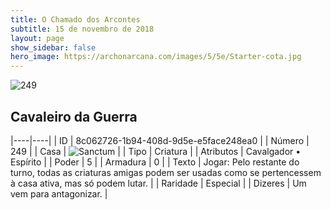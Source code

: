 ```yaml
---
title: O Chamado dos Arcontes
subtitle: 15 de novembro de 2018
layout: page
show_sidebar: false
hero_image: https://archonarcana.com/images/5/5e/Starter-cota.jpg
---
```


![249](https://cdn.keyforgegame.com/media/card_front/pt/341_249_8MXMCQ93R9CJ_pt.png)

## Cavaleiro da Guerra

|----|----|
| ID | 8c062726-1b94-408d-9d5e-e5face248ea0 |
| Número | 249 |
| Casa | ![Sanctum](https://archonarcana.com/images/thumb/c/c7/Sanctum.png/22px-Sanctum.png "Santuário") |
| Tipo | Criatura |
| Atributos | Cavalgador • Espírito |
| Poder | 5 |
| Armadura | 0 |
| Texto | Jogar: Pelo restante do turno, todas as criaturas amigas podem ser usadas como se pertencessem à casa ativa, mas só podem lutar. |
| Raridade | Especial |
| Dizeres | Um vem para antagonizar. |
